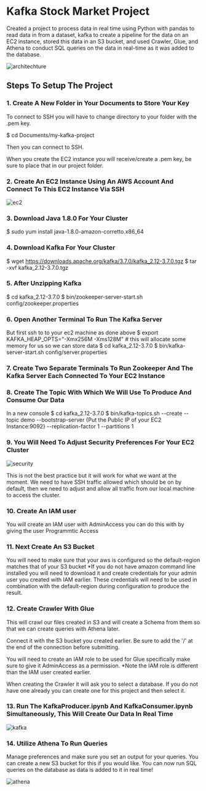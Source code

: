 # Kafka Stock Market Project 
Created a project to process data in real time using Python with pandas to read data in from a dataset, kafka to create a pipeline for the data on an EC2 instance, stored this data in an S3 bucket, and used Crawler, Glue, and Athena to conduct SQL queries on the data in real-time as it was added to the database.


![architechture](https://github.com/HoldenClark/kafka-stock-market-project/assets/108821413/204092f1-f4e6-4d7f-9d49-b6bcaddca577)


## Steps To Setup The Project

### 1. Create A New Folder in Your Documents to Store Your Key

   To connect to SSH you will have to change directory to your folder with the .pem key.
   
   $ cd Documents/my-kafka-project
   
   Then you can connect to SSH.
   
   When you create the EC2 instance you will receive/create a .pem key, be sure to place that in our project folder.

### 2. Create An EC2 Instance Using An AWS Account And Connect To This EC2 Instance Via SSH

![ec2](https://github.com/HoldenClark/kafka-stock-market-project/assets/108821413/536d2e4c-4957-4e55-a4f4-ab121f01ea82)

### 3. Download Java 1.8.0 For Your Cluster

   $ sudo yum install java-1.8.0-amazon-corretto.x86_64

### 4. Download Kafka For Your Cluster

   $ wget https://downloads.apache.org/kafka/3.7.0/kafka_2.12-3.7.0.tgz
   $ tar -xvf kafka_2.12-3.7.0.tgz

### 5. After Unzipping Kafka

   $ cd kafka_2.12-3.7.0
   $ bin/zookeeper-server-start.sh config/zookeeper.properties

### 6. Open Another Terminal To Run The Kafka Server

   But first ssh to to your ec2 machine as done above
   $ export KAFKA_HEAP_OPTS="-Xmx256M -Xms128M"        # this will allocate some memory for us so we can store data
   $ cd kafka_2.12-3.7.0
   $ bin/kafka-server-start.sh config/server.properties

### 7. Create Two Separate Terminals To Run Zookeeper And The Kafka Server Each Connected To Your EC2 Instance

### 8. Create The Topic With Which We Will Use To Produce And Consume Our Data
   In a new console
   $ cd kafka_2.12-3.7.0
   $ bin/kafka-topics.sh --create --topic demo --bootstrap-server {Put the Public IP of your EC2 Instance:9092} --replication-factor 1 --partitions 1

### 9. You Will Need To Adjust Security Preferences For Your EC2 Cluster

   ![security](https://github.com/HoldenClark/kafka-stock-market-project/assets/108821413/b610ce65-ee82-49ca-9e54-d8f36adcfa50)

   This is not the best practice but it will work for what we want at the moment. We need to have SSH traffic allowed which should be on by default, then we need to adjust and allow all traffic from our local machine to access the cluster.

### 10. Create An IAM user
   You will create an IAM user with AdminAccess you can do this with by giving the user Programmtic Access

### 11. Next Create An S3 Bucket
   You will need to make sure that your aws is configured so the default-region matches that of your S3 bucket
   *If you do not have amazon command line installed you will need to download it and create credentials for your admin user you created with IAM earlier. These credentials will need to be used in combination with the default-region during configuration to produce the result.

### 12. Create Crawler With Glue
    
   This will crawl our files created in S3 and will create a Schema from them so that we can create queries with Athena later.
    
   Connect it with the S3 bucket you created earlier. Be sure to add the '/' at the end of the connection before submitting.
    
   You will need to create an IAM role to be used for Glue specifically make sure to give it AdminAccess as a permission.
   *Note the IAM role is different than the IAM user created earlier.
    
   When creating the Crawler it will ask you to select a database. If you do not have one already you can create one for this project and then select it.

### 13. Run The KafkaProducer.ipynb And KafkaConsumer.ipynb Simultaneously, This Will Create Our Data In Real Time

   ![kafka](https://github.com/HoldenClark/kafka-stock-market-project/assets/108821413/edec6067-a0e0-424e-be87-64d067537a5b)

### 14. Utilize Athena To Run Queries
   Manage preferences and make sure you set an output for your queries. You can create a new S3 bucket for this if you would like.
   You can now run SQL queries on the database as data is added to it in real time!

   ![athena](https://github.com/HoldenClark/kafka-stock-market-project/assets/108821413/9fd3e7bf-43b7-4ac2-9550-2701d3bd0525)
